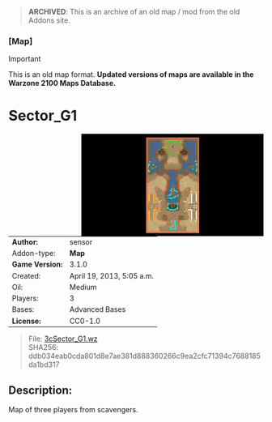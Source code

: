 > **ARCHIVED**: This is an archive of an old map / mod from the old Addons site.

### [Map]

> [!IMPORTANT]
> This is an old map format. **Updated versions of maps are available in the Warzone 2100 Maps Database.**

# Sector_G1

<img src="./preview.jpg" align="right" />

| | |
| - | - |
| __Author:__ | sensor |
| Addon-type: | __Map__ |
| __Game Version:__ | 3.1.0 |
| Created: | April 19, 2013, 5:05 a.m. |
| Oil: | Medium |
| Players: | 3 |
| Bases: | Advanced Bases |
| __License:__ | CC0-1.0 |

> File: [3cSector_G1.wz](https://github.com/Warzone2100/old-addons-site/raw/main/assets/145/3cSector_G1.wz)  
> SHA256: ddb034eab0cda801d8e7ae381d888360266c9ea2cfc71394c7688185da1bd317

## Description:

Map of three players from scavengers.

